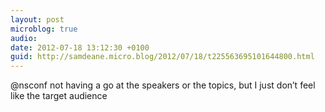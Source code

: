 ```yaml
---
layout: post
microblog: true
audio: 
date: 2012-07-18 13:12:30 +0100
guid: http://samdeane.micro.blog/2012/07/18/t225563695101644800.html
---
```

@nsconf not having a go at the speakers or the topics, but I just don’t feel like the target audience

